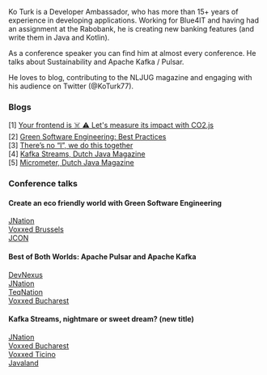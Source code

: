 Ko Turk is a Developer Ambassador, who has more than 15+ years of experience in developing applications.
Working for Blue4IT and having had an assignment at the Rabobank, he is creating new banking features (and write them in Java and Kotlin).

As a conference speaker you can find him at almost every conference. He talks about Sustainability and Apache Kafka / Pulsar.

He loves to blog, contributing to the NLJUG magazine and engaging with his audience on Twitter (@KoTurk77).

### Blogs
[1] [Your frontend is ☠️ ⚠️ Let's measure its impact with CO2.js](https://www.adesso.nl/en/news/blog/your-frontend-is-let-s-measure-its-impact-with-co2-js.jsp)<br>
[2] [Green Software Engineering: Best Practices](https://www.adesso.nl/en/news/blog/green-software-engineering-best-practices.jsp)<br>
[3] [There’s no “I”, we do this together](https://rabobank.jobs/en/techblog/culture-leadership/engineers-week/)<br>
[4] [Kafka Streams, Dutch Java Magazine](https://github.com/KoTurk/Kafka/blob/main/NLJUG/magazine/JavaMagazine.pdf)<br>
[5] [Micrometer, Dutch Java Magazine](https://github.com/KoTurk/Micrometer/blob/master/NLJUG/JavaMagazine.pdf)

### Conference talks
#### Create an eco friendly world with Green Software Engineering
[JNation](https://www.youtube.com/watch?v=47MlhUgJIKA)<br>
[Voxxed Brussels](https://www.youtube.com/watch?v=zigwUR9fisY)<br>
[JCON](https://jconeurope2023.sched.com/event/1K7g3/create-an-eco-friendly-world-with-green-software-engineering)

#### Best of Both Worlds: Apache Pulsar and Apache Kafka
[DevNexus](https://www.youtube.com/watch?v=m2GhQ9wlSns)<br>
[JNation](https://www.youtube.com/watch?v=4xjsYvFZHlM)<br>
[TeqNation](https://www.youtube.com/watch?v=iC5gILgk98s)<br>
[Voxxed Bucharest](https://www.youtube.com/watch?v=hOMlGZtJc0g)

#### Kafka Streams, nightmare or sweet dream? (new title)
[JNation](https://youtu.be/0NVA_Cp5jeI)<br>
[Voxxed Bucharest](https://youtu.be/uWkFeUKNXbI)<br>
[Voxxed Ticino](https://voxxeddays.com/ticino/talk-details/?id=2612)<br>
[Javaland](https://shop.doag.org/events/javaland/2023/agenda/#eventDay.all%23textSearch.Ko%20turk)
